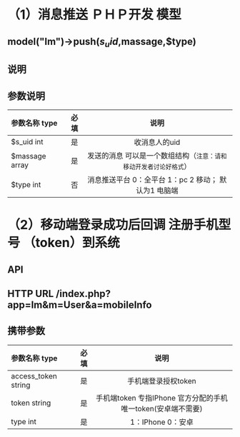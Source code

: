 # （1）消息推送 ＰＨＰ开发 模型

## model("Im")->push($s_uid,$massage,$type)

## 说明

  > 
  > 


##  参数说明

| 参数名称  type    |    必填 | 说明  |
| :-------- | --------:| :--: |
|$s_uid   int|是| 收消息人的uid  |
|$massage   array|是| 发送的消息  可以是一个数组结构（`注意：请和移动开发者讨论好格式`）  |
|$type   int|否|  消息推送平台 0：全平台 1：pc  2 移动； 默认为1 电脑端 |



# （2）移动端登录成功后回调 注册手机型号 （token）到系统

## API   

## HTTP URL   /index.php?app=Im&m=User&a=mobileInfo

## 携带参数
| 参数名称  type    |    必填 | 说明  |
| :-------- | --------:| :--: |
|access_token       string|是| 手机端登录授权token  |
|token              string|是| 手机端token 专指IPhone 官方分配的手机唯一token(安卓端不需要)  |
|type                int|是|  1：IPhone  0：安卓  |



